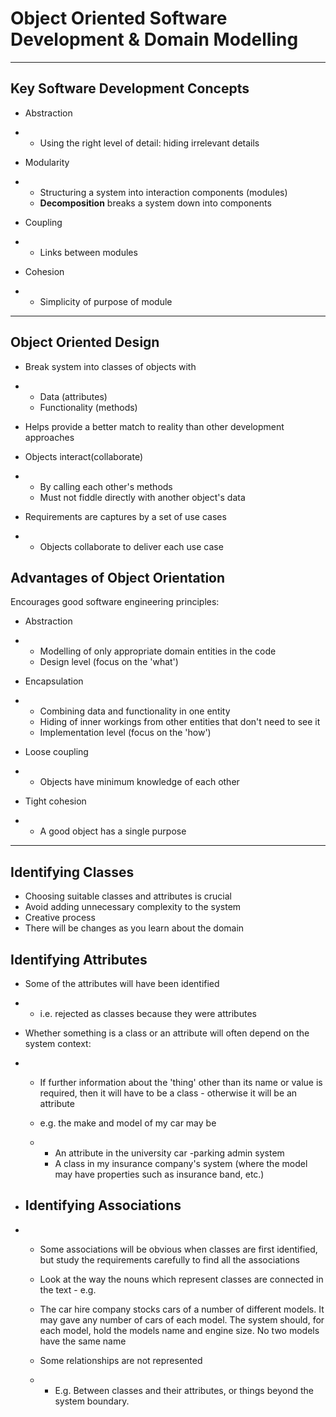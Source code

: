 # Object Oriented Software Development & Domain Modelling

----

## Key Software Development Concepts

- Abstraction

- - Using the right level of detail: hiding irrelevant details

- Modularity 

- - Structuring a system into interaction components (modules)
  - **Decomposition** breaks a system down into components

- Coupling

- - Links between modules

- Cohesion

- - Simplicity of purpose of module

---

## Object Oriented Design

- Break system into classes of objects with

- - Data (attributes)
  - Functionality (methods)

- Helps provide a better match to reality than other development approaches

- Objects interact(collaborate)

- - By calling each other's methods
  - Must not fiddle directly  with another object's data

- Requirements are captures by a set of use cases

- - Objects collaborate to deliver each use case

## Advantages of Object Orientation

Encourages good software engineering principles:

- Abstraction

- - Modelling of only appropriate domain entities in the code
  - Design level (focus on the 'what')

- Encapsulation

- - Combining data and functionality in one entity
  - Hiding of inner workings from other entities that don't need to see it 
  - Implementation level (focus on the 'how')

- Loose coupling

- - Objects have minimum knowledge of each other

- Tight cohesion

- - A good object has a single purpose

----

## Identifying Classes

- Choosing suitable classes and attributes is crucial
- Avoid adding unnecessary complexity to the system
- Creative process
- There will be changes as you learn about the domain

## Identifying Attributes

- Some of the attributes will have been identified

- - i.e. rejected as classes because they were attributes

- Whether something is a class or an attribute will often depend on the system context:

- - If further information about the 'thing' other than its name or value is required, then it will have to be a class - otherwise it will be an attribute

  - e.g. the make and model of my car may be

  - - An attribute in the university car -parking admin system
    - A class in my insurance company's system (where the model may have properties such as insurance band, etc.)

- ## Identifying Associations

- - Some associations will be obvious when classes are first identified, but study the requirements carefully to find all the associations

  - Look at the way the nouns which represent classes are connected in the text - e.g.

  - The car hire company stocks cars of a number of different models. It may gave any number of cars of each model. The system should, for each model, hold the models name and engine size. No two models have the same name

  - Some relationships are not represented

  - - E.g. Between classes and their attributes, or things beyond the system boundary.
